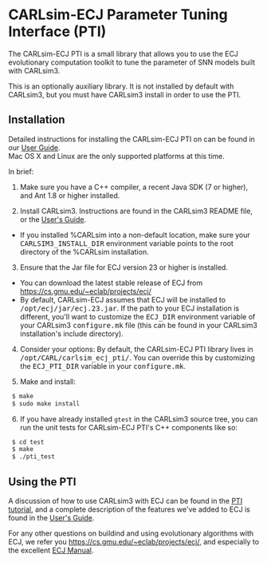 # CARLsim-ECJ Parameter Tuning Interface (PTI)

The CARLsim-ECJ PTI is a small library that allows you to use the ECJ evolutionary computation 
toolkit to tune the parameter of SNN models built with CARLsim3.

This is an optionally auxiliary library.  It is not installed by default with CARLsim3, but you 
must have CARLsim3 install in order to use the PTI.


## Installation

Detailed instructions for installing the CARLsim-ECJ PTI on can be found 
in our [User Guide](https://uci-carl.github.io/CARLsim3/ch10_ecj.html).  
Mac OS X and Linux are the only supported platforms at this time.

In brief:

1. Make sure you have a C++ compiler, a recent Java SDK (7 or higher), and Ant 1.8 or higher installed.

2. Install CARLsim3.  Instructions are found in the CARLsim3 README file, or 
the [User's Guide](https://uci-carl.github.io/CARLsim3/ch1_getting_started.html).
 - If you installed %CARLsim into a non-default location, make sure your <tt>CARLSIM3_INSTALL_DIR</tt> 
environment variable points to the root directory of the %CARLsim installation.

3. Ensure that the Jar file for ECJ version 23 or higher is installed.
  - You can download the latest stable release of ECJ from https://cs.gmu.edu/~eclab/projects/ecj/
  - By default, CARLsim-ECJ assumes that ECJ will be installed to <tt>/opt/ecj/jar/ecj.23.jar</tt>. 
If the path to your ECJ installation is different, you'll want to customize the <tt>ECJ_DIR</tt> 
environment variable of your CARLsim3 <tt>configure.mk</tt> file (this can be found in your 
CARLsim3 installation's include directory).

4. Consider your options: By default, the CARLsim-ECJ PTI library lives in 
<tt>/opt/CARL/carlsim_ecj_pti/</tt>.  You can override this by customizing the <tt>ECJ_PTI_DIR</tt> 
variable in your <tt>configure.mk</tt>.

5. Make and install:
```bash
 $ make
 $ sudo make install
```

6. If you have already installed `gtest` in the CARLsim3 source tree, you can run the unit tests for 
CARLsim-ECJ PTI's C++ components like so:
```bash
 $ cd test
 $ make
 $ ./pti_test
```

## Using the PTI

A discussion of how to use CARLsim3 with ECJ can be found in the 
[PTI tutorial](https://uci-carl.github.io/CARLsim3/tut7_pti.html), and a complete 
description of the features we've added to ECJ is found in the 
[User's Guide](https://uci-carl.github.io/CARLsim3/ch10_ecj.html).

For any other questions on buildind and using evolutionary algorithms with ECJ,
we refer you https://cs.gmu.edu/~eclab/projects/ecj/, and especially to the 
excellent [ECJ Manual](https://cs.gmu.edu/~eclab/projects/ecj/docs/manual/manual.pdf).